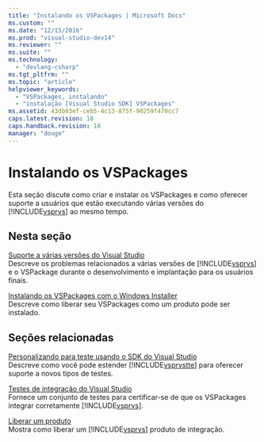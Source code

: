 ```yaml
---
title: "Instalando os VSPackages | Microsoft Docs"
ms.custom: ""
ms.date: "12/15/2016"
ms.prod: "visual-studio-dev14"
ms.reviewer: ""
ms.suite: ""
ms.technology: 
  - "devlang-csharp"
ms.tgt_pltfrm: ""
ms.topic: "article"
helpviewer_keywords: 
  - "VSPackages, instalando"
  - "instalação [Visual Studio SDK] VSPackages"
ms.assetid: 43db03ef-ceb5-4c13-875f-90259f470cc7
caps.latest.revision: 18
caps.handback.revision: 18
manager: "douge"
---
```

# Instalando os VSPackages
Esta seção discute como criar e instalar os VSPackages e como oferecer suporte a usuários que estão executando várias versões do [!INCLUDE[vsprvs](../assembler/masm/includes/vsprvs_md.md)] ao mesmo tempo.  
  
## Nesta seção  
 [Suporte a várias versões do Visual Studio](../Topic/Supporting%20Multiple%20Versions%20of%20Visual%20Studio.md)  
 Descreve os problemas relacionados a várias versões de [!INCLUDE[vsprvs](../assembler/masm/includes/vsprvs_md.md)] e o VSPackage durante o desenvolvimento e implantação para os usuários finais.  
  
 [Instalando os VSPackages com o Windows Installer](../Topic/Installing%20VSPackages%20With%20Windows%20Installer.md)  
 Descreve como liberar seu VSPackages como um produto pode ser instalado.  
  
## Seções relacionadas  
 [Personalizando para teste usando o SDK do Visual Studio](http://msdn.microsoft.com/pt-br/9cf7a840-dd66-4b00-90f7-e00e40370a69)  
 Descreve como você pode estender [!INCLUDE[vsprvstte](../misc/includes/vsprvstte_md.md)] para oferecer suporte a novos tipos de testes.  
  
 [Testes de integração do Visual Studio](http://msdn.microsoft.com/pt-br/8d741735-7d93-46c2-ab93-01da7a0e016d)  
 Fornece um conjunto de testes para certificar\-se de que os VSPackages integrar corretamente [!INCLUDE[vsprvs](../assembler/masm/includes/vsprvs_md.md)].  
  
 [Liberar um produto](../misc/releasing-a-visual-studio-integration-product.md)  
 Mostra como liberar um [!INCLUDE[vsprvs](../assembler/masm/includes/vsprvs_md.md)] produto de integração.